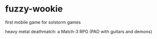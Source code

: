 # fuzzy-wookie
first mobile game for solstorm games

heavy metal deathmatch: a Match-3 RPG
(PAD with guitars and demons)

